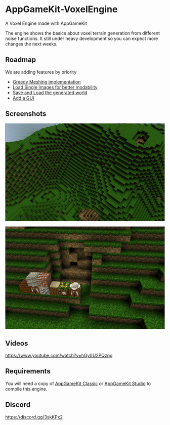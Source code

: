 # AppGameKit-VoxelEngine

A Voxel Engine made with AppGameKit

The engine shows the basics about voxel terrain generation from different noise functions. It still under heavy development so you can expect more changes the next weeks.

## Roadmap

We are adding features by priority

- [Greedy Meshing implementation](https://github.com/jan610/AppGameKit-VoxelEngine/issues/7)
- [Load Single Images for better modability](https://github.com/jan610/AppGameKit-VoxelEngine/issues/8)
- [Save and Load the generated world](https://github.com/jan610/AppGameKit-VoxelEngine/issues/10)
- [Add a GUI](https://github.com/jan610/AppGameKit-VoxelEngine/issues/9)

## Screenshots

![Preview](doc/images/r1.png)

![Preview](doc/images/r1_1.png)

## Videos

https://www.youtube.com/watch?v=hGy0U2PQzpg

## Requirements

You will need a copy of [AppGameKit Classic](https://store.steampowered.com/app/325180/AppGameKit_Classic_Easy_Game_Development/) or [AppGameKit Studio](https://store.steampowered.com/app/1024640/AppGameKit_Studio/) to compile this engine.

## Discord

https://discord.gg/3skKPx2
